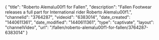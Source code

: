 {
    "title": "Roberto Alema\u00f1 for Fallen",
    "description": "Fallen Footwear releases a full part for International rider Roberto Alema\u00f1.",
    "channelid": "3764287",
    "videoid": "6383014",
    "date_created": "1440611361",
    "date_modified": "1440611361",
    "type": "captivate",
    "layout": "channelVideo",
    "url": "\/fallen\/roberto-alema\u00f1-for-fallen\/3764287-6383014"
}